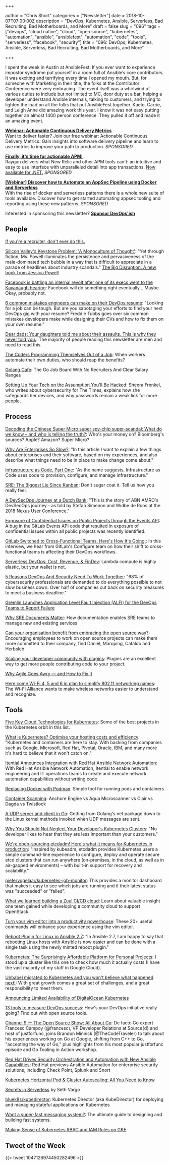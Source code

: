 +++

author = "Chris Short"
categories = ["Newsletter"]
date = 2018-10-07T07:00:00Z
description = "DevOps, Kubernetes, Ansible, Serverless, Bad Recruiting, Bad Motherboards, and More"
draft = false
slug = "096"
tags = ["devops", "cloud native", "cloud", "open source", "kubernetes", "automation", "ansible", "ansiblefest", "automation", "code", "tools", "serverless", "facebook", "security"]
title = "096: DevOps, Kubernetes, Ansible, Serverless, Bad Recruiting, Bad Motherboards, and More"

+++

I spent the week in Austin at AnsibleFest. If you ever want to experience impostor syndrome put yourself in a room full of Ansible’s core contributors. It was exciting and terrifying every time I opened my mouth. But, for someone with Marketing in their title, the folks at the Contributor Conference were very embracing. The event itself was a whirlwind of various duties to include but not limited to MC, door duty at a bar, helping a developer understand Ansible internals, talking to customers, and trying to lighten the load on all the folks that put AnsibleFest together. Kaete, Carrie, and Leigh Anne did amazing work this year. I know it was not easy putting together an almost 1400 person conference. They pulled it off and made it an amazing event.

[**Webinar: Actionable Continuous Delivery Metrics**](https://info.thoughtworks.com/Actionable_CD_Metrics.html)  
Want to deliver faster? Join our free webinar: Actionable Continuous Delivery Metrics. Gain insights into software delivery pipeline and learn to use metrics to improve your path to production. *SPONSORED*

[**Finally, it's time for actionable APM!**](https://raygun.com/)  
Raygun delivers what New Relic and other APM tools can't: an intuitive and easy to use interface with unparalleled detail into app transactions. [Now available for .NET.](https://raygun.com/) *SPONSORED*

[**[Webinar] Discover how to Automate an AppSec Pipeline using Docker and Serverless**](https://info.signalsciences.com/docker-serverless-automated-appsec-pipeline?utm_medium=newsletter&utm_source=devopsish)  
With the rise of docker and serverless patterns there is a whole new suite of tools available. Discover how to get started automating appsec tooling and reporting using these new patterns. *SPONSORED*

Interested in sponsoring this newsletter? [**Sponsor DevOps'ish**](https://devopsish.com/sponsor/)

## People

[If you're a recruiter, don't ever do this.](https://www.linkedin.com/feed/update/urn:li:activity:6452743681614106624/)

[Silicon Valley's Keystone Problem: 'A Monoculture of Thought'](https://www.nytimes.com/2018/10/02/technology/silicon-valleys-keystone-problem-a-monoculture-of-thought.html): "Yet through fiction, Ms. Powell illuminates the persistence and pervasiveness of the male-dominated tech bubble in a way that is difficult to appreciate in a parade of headlines about industry scandals." [The Big Disruption: A new book from Jessica Powell](https://disruption.medium.com/)

[Facebook is battling an internal revolt after one of its execs went to the Kavanaugh hearing](https://www.businessinsider.com/facebook-town-hall-exec-joel-kaplan-attends-kavanaugh-hearing-2018-10): Facebook will do something right eventually... Maybe. Okay, probably not.

[6 common mistakes engineers can make on their DevOps resume](https://jaxenter.com/6-common-mistakes-devops-resume-150137.html): "Looking for a job can be tough. But are you sabotaging your efforts to find your next DevOps gig with your resume? Freddie Tubbs goes over six common mistakes developers make while designing their CVs and how to fix them on your own resume."

[Dear dads: Your daughters told me about their assaults. This is why they never told you.](https://www.washingtonpost.com/lifestyle/style/dear-dads-your-daughters-told-me-about-their-assaults-this-is-why-they-never-told-you/2018/10/01/0f69be46-c587-11e8-b2b5-79270f9cce17_story.html?utm_term=.2529fba0aac9): The majority of people reading this newsletter are men and need to read this.

[The Coders Programming Themselves Out of a Job](https://www.theatlantic.com/technology/archive/2018/10/agents-of-automation/568795/): When workers automate their own duties, who should reap the benefits?

[Golang Cafe](https://golang.cafe/): The Go Job Board With No Recruiters And Clear Salary Ranges

[Setting Up Your Tech on the Assumption You'll Be Hacked](https://www.nytimes.com/2018/10/03/technology/personaltech/hacking-protection-passwords.html): Sheera Frenkel, who writes about cybersecurity for The Times, explains how she safeguards her devices, and why passwords remain a weak link for more people.

## Process

[Decoding the Chinese Super Micro super spy-chip super-scandal: What do we know – and who is telling the truth?](https://www.theregister.co.uk/2018/10/04/supermicro_bloomberg/): Who's your money on? Bloomberg's sources? Apple? Amazon? Super Micro?

[Why Are Enterprises So Slow?](https://zwischenzugs.com/2018/10/02/why-are-enterprises-so-slow/): "In this article I want to explain a few things about enterprises and their software, based on my experiences, and also describe what things need to be in place to make change come about."

[Infrastructure as Code, Part One](https://crate.io/a/infrastructure-as-code-part-one/): "As the name suggests, Infrastructure as Code uses code to provision, configure, and manage infrastructure."

[SRE: The Biggest Lie Since Kanban](https://theagileadmin.com/2018/10/02/sre-the-biggest-lie-since-kanban/): Don't sugar coat it. Tell us how you really feel.

[A DevSecOps Journey at a Dutch Bank](https://blog.sonatype.com/a-devsecops-journey-at-a-dutch-bank): "This is the story of ABN AMRO's DevSecOps journey - as told by Stefan Simenon and Widbe de Roos at the 2018 Nexus User Conference."

[Exposure of Confidential Issues on Public Projects through the Events API](https://about.gitlab.com/2018/10/01/events-api-security-issue/): A bug in the GitLab Events API code that resulted in exposure of confidential issues within all public projects was recently identified.

[GitLab Switched to Cross-Functional Teams. Here's How It's Going.](https://dzone.com/articles/gitlab-recently-switched-to-cross-functional-teams): In this interview, we hear from GitLab's Configure team on how their shift to cross-functional teams is affecting their DevOps workflows.

[Serverless DevOps: Cost, Revenue, & FinDev](https://www.serverlessops.io/blog/serverless-devops-cost-revenue-findev): Lambda compute is highly elastic, but your wallet is not.

[5 Reasons DevOps And Security Need To Work Together](https://www.forbes.com/sites/danielnewman/2018/09/30/5-reasons-devops-and-security-need-to-work-together/#760faeed714a): "68% of cybersecurity professionals are demanded to do everything possible to not slow business down. Over half of companies cut back on security measures to meet a business deadline."

[Gremlin Launches Application Level Fault Injection (ALFI) for the DevOps Teams to Report Failure](https://www.readitquik.com/news/business-support-solutionsservices/gremlin-launches-application-level-fault-injection-alfi-for-the-devops-teams-to-report-failure/)

[Why SRE Documents Matter](https://queue.acm.org/detail.cfm?ref=rss&id=3283589): How documentation enables SRE teams to manage new and existing services

[Can your organisation benefit from embracing the open source way?](http://blogs.lse.ac.uk/businessreview/2018/09/26/can-your-organisation-benefit-from-embracing-the-open-source-way/): Encouraging employees to work on open source projects can make them more committed to their company, find Daniel, Maruping, Cataldo and Herbsleb

[Scaling your developer community with plugins](https://opensource.com/article/18/10/scaling-your-developer-community-plugins): Plugins are an excellent way to get more people contributing code to your project.

[Why Agile Goes Awry — and How to Fix It](https://hbr.org/2018/10/why-agile-goes-awry-and-how-to-fix-it)

[Here come Wi-Fi 4, 5 and 6 in plan to simplify 802.11 networking names](https://www.cnet.com/news/wi-fi-alliance-simplifying-802-11-wireless-network-tech-names/): The Wi-Fi Alliance wants to make wireless networks easier to understand and recognize.

## Tools

[Five Key Cloud Technologies for Kubernetes](https://www.weave.works/blog/five-key-cloud-technologies-for-kubernetes): Some of the best projects in the Kubernetes orbit in this list.

[What is Kubernetes? Optimise your hosting costs and efficiency](https://learnk8s.io/blog/what-is-kubernetes): "Kubernetes and containers are here to stay. With backing from companies such as Google, Microsoft, Red Hat, Pivotal, Oracle, IBM, and many more it's hard to believe that it won't catch on."

[Itential Announces Integration with Red Hat Ansible Network Automation](https://www.prweb.com/releases/itential_announces_integration_with_red_hat_ansible_network_automation/prweb15805295.htm): With Red Hat Ansible Network Automation, Itential to enable network engineering and IT operations teams to create and execute network automation capabilities without writing code

[Replacing Docker with Podman](https://media.ccc.de/v/ASG2018-177-replacing_docker_with_podman): Simple tool for running pods and containers

[Container Scanning](https://kubedex.com/container-scanning/): Anchore Engine vs Aqua Microscanner vs Clair vs Dagda vs Twistlock

[A UDP server and client in Go](https://ops.tips/blog/udp-client-and-server-in-go/): Getting from Golang's net package down to the Linux kernel methods invoked when UDP messages are sent.

[Why You Should Not Neglect Your Developer's Kubernetes Clusters](https://blog.giantswarm.io/why-you-should-not-neglect-your-developer-kubernetes-clusters/): "No developer likes to hear that they are less important than your customers."

[We're open-sourcing etcdadm! Here's what it means for Kubernetes in production](https://platform9.com/blog/were-open-sourcing-etcdadm-heres-what-it-means-for-kubernetes-in-production/): "Inspired by kubeadm, etcdadm provides Kubernetes users a simple command-line experience to configure, deploy and operate secure etcd clusters that can run anywhere (on-premises, in the cloud, as well as in air-gapped environments) – with built-in support for recovery and scalability."

[pietervogelaar/kubernetes-job-monitor](https://github.com/pietervogelaar/kubernetes-job-monitor): This provides a monitor dashboard that makes it easy to see which jobs are running and if their latest status was "succeeded" or "failed".

[What we learned building a Zuul CI/CD cloud](https://opensource.com/article/18/10/building-zuul-cicd-cloud): Learn about valuable insight one team gained while developing a community cloud to support OpenStack.

[Turn your vim editor into a productivity powerhouse](https://opensource.com/article/18/9/vi-editor-productivity-powerhouse): These 20+ useful commands will enhance your experience using the vim editor.

[Reboot Plugin for Linux in Ansible 2.7](https://www.ansible.com/blog/reboot-plugin-for-linux-in-ansible-2-7): "In Ansible 2.7, I am happy to say that rebooting Linux hosts with Ansible is now easier and can be done with a single task using the newly minted reboot plugin."

[Kubernetes: The Surprisingly Affordable Platform for Personal Projects](http://www.doxsey.net/blog/kubernetes--the-surprisingly-affordable-platform-for-personal-projects): I stood up a cluster like this one to check how much it actually costs (I have the vast majority of my stuff in Google Cloud).

[Unbabel migrated to Kubernetes and you won't believe what happened next!](https://medium.com/unbabel/unbabel-migrated-to-kubernetes-and-you-wont-believe-what-happened-next-b39f082def1c): With great growth comes a great set of challenges, and a great responsibility to meet them.

[Announcing Limited Availability of DigitalOcean Kubernetes](https://blog.digitalocean.com/announcing-limited-availability-of-digitalocean-kubernetes/)

[13 tools to measure DevOps success](https://opensource.com/article/18/10/devops-measurement-tools): How's your DevOps initiative really going? Find out with open source tools.

[Channel 9 — The Open Source Show: All About Go](https://channel9.msdn.com/Shows/The-Open-Source-Show/All-About-Go): De facto Go expert Francesc Campoy (@francesc), VP Developer Relations at Source{d} and host of justforfunc, joins Brandon Minnick (@TheCodeTraveler) to talk about his experiences working on Go at Google, shifting from C++ to Go, "accepting the way of Go," plus highlights from his most popular justforfunc episode and Go Tooling in Action workshop.

[Red Hat Drives Security Orchestration and Automation with New Ansible Capabilities](https://www.redhat.com/en/about/press-releases/red-hat-drives-security-orchestration-and-automation-new-ansible-capabilities): Red Hat previews Ansible Automation for enterprise security solutions, including Check Point, Splunk and Snort

[Kubernetes Horizontal Pod & Cluster Autoscaling: All You Need to Know](https://caylent.com/kubernetes-autoscaling/)

[Secrets in Serverless](https://www.sethvargo.com/secrets-in-serverless/) by Seth Vargo

[bluek8s/kubedirector](https://github.com/bluek8s/kubedirector): Kubernetes Director (aka KubeDirector) for deploying and managing stateful applications on Kubernetes

[Want a super-fast messaging system?](https://medium.com/@derekcollison/want-a-super-fast-messaging-system-c19c9f8cf560): The ultimate guide to designing and building fast systems.

[Making Sense of Kubernetes RBAC and IAM Roles on GKE](https://medium.com/uptime-99/making-sense-of-kubernetes-rbac-and-iam-roles-on-gke-914131b01922)

## Tweet of the Week

{{< tweet 1047126974450282496 >}}